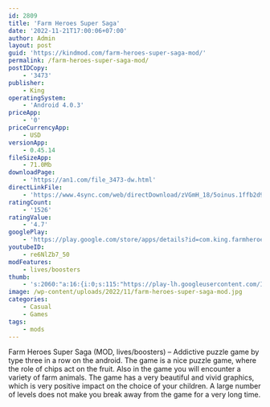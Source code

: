 ```yaml
---
id: 2809
title: 'Farm Heroes Super Saga'
date: '2022-11-21T17:00:06+07:00'
author: Admin
layout: post
guid: 'https://kindmod.com/farm-heroes-super-saga-mod/'
permalink: /farm-heroes-super-saga-mod/
postIDCopy:
    - '3473'
publisher:
    - King
operatingSystem:
    - 'Android 4.0.3'
priceApp:
    - '0'
priceCurrencyApp:
    - USD
versionApp:
    - 0.45.14
fileSizeApp:
    - 71.0Mb
downloadPage:
    - 'https://an1.com/file_3473-dw.html'
directLinkFile:
    - 'https://www.4sync.com/web/directDownload/zVGmH_18/5oinus.1ffb2d90a4215e9253f2f7ccc38563ca'
ratingCount:
    - '1526'
ratingValue:
    - '4.7'
googlePlay:
    - 'https://play.google.com/store/apps/details?id=com.king.farmheroessupersaga'
youtubeID:
    - re6NlZb7_50
modFeatures:
    - lives/boosters
thumb:
    - 's:2060:"a:16:{i:0;s:115:"https://play-lh.googleusercontent.com/IOhm_WPqNwhknHiLH72dSwCvbcuwMAUU9PVIICOMh65_70e5bbWI1JePz6-3mAqZk2E=w526-h296";i:1;s:116:"https://play-lh.googleusercontent.com/NvDYhhOcJSKzwDaUyKEOU4GGlvkNBAChsxaFRwOO5pbA4_pEYZ_dQ2yVbAZFCzQT5tLp=w526-h296";i:2;s:115:"https://play-lh.googleusercontent.com/q-BdaQ3iLg83pPe1XUgqHok9s9IDsd_Ian6ipjGSBRV6Tq_Uex3pic6eqEgBPCfEmvA=w526-h296";i:3;s:115:"https://play-lh.googleusercontent.com/SDNynuerpHe0HkNVBu6XORBueonJ4DIhRsjmzqQNego-Oew4fGDZlmxfi-KMdYP8eyQ=w526-h296";i:4;s:114:"https://play-lh.googleusercontent.com/M8_RLN3m84fUAac3Np1anjtWktZfYAd40g_setN0spX1jqjNtNHUIuaL0nsPBz8_aQ=w526-h296";i:5;s:115:"https://play-lh.googleusercontent.com/5mQsUCKVAsJVNCkdlmbjzw4_o96hq58V80o43A2APFBrnf3cRx206y2bzXViPOaLVWA=w526-h296";i:6;s:116:"https://play-lh.googleusercontent.com/ynvS4a05bywdksgGu1347LNnXAYPODqC7GXZbMuoJLXgRDxba5yID_1fXFqGbiT6fTOh=w526-h296";i:7;s:115:"https://play-lh.googleusercontent.com/yLnl1HCqm9nEoSe1s41emkDhmz5nHP5PqwBMhuhRTwcikEfiKVeiY1eUFJDeMkOPWkQ=w526-h296";i:8;s:115:"https://play-lh.googleusercontent.com/f5jD4znQMCmeeiTTdsUV9Fap6dVn1ls1vpO-fzL8PHpBUhQuFJZn0KCR44gDhyaYTm0=w526-h296";i:9;s:115:"https://play-lh.googleusercontent.com/llka-uzUhZd5mgK9D2oELEXBLLayDKA0Q5gLvajhd-NdX6_ELoVXx_IBBj1SrlsIHI8=w526-h296";i:10;s:115:"https://play-lh.googleusercontent.com/xKxC35KYAbgo37BXhS0yI4bKIKTQFYhZpNbDQz48foHq0gy1Xbx2ji9H61_Qjj66vdI=w526-h296";i:11;s:114:"https://play-lh.googleusercontent.com/ZCv3yfEOq-1WUnqNzaEHZENSHMz-qIlxRsBpV4ITfzlrsIF7PkWjKXyIYc9ydbPGuQ=w526-h296";i:12;s:115:"https://play-lh.googleusercontent.com/hMchk_FZthUBF-jIryvZSiH6-CLOn1fo-mLmfXWh-CSauyQ72ndF6LfZgiIG6ThQn20=w526-h296";i:13;s:115:"https://play-lh.googleusercontent.com/NPDBRYSpwDqqgNRjG80HbL-CeMYoTeKhKMj86GNuedlIat5DQZbAAF7IxgYU1lrCBak=w526-h296";i:14;s:115:"https://play-lh.googleusercontent.com/4hVTvZALeDNlwtPoc94wnZGfFe50zVF4SJ5mJYNma3bbWuTERh515RZSHA1Jwb5gQIQ=w526-h296";i:15;s:114:"https://play-lh.googleusercontent.com/u6ZJNhlbqw-oUKg0iWuyrPZ0Ll-RiKRnjMgI0TXz87ZuzQoRhoOEYgt5cksW-gxkjg=w526-h296";}";'
image: /wp-content/uploads/2022/11/farm-heroes-super-saga-mod.jpg
categories:
    - Casual
    - Games
tags:
    - mods
---
```


Farm Heroes Super Saga (MOD, lives/boosters) – Addictive puzzle game by type three in a row on the android. The game is a nice puzzle game, where the role of chips act on the fruit. Also in the game you will encounter a variety of farm animals. The game has a very beautiful and vivid graphics, which is very positive impact on the choice of your children. A large number of levels does not make you break away from the game for a very long time.